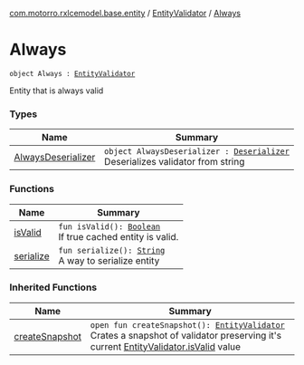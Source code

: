 [com.motorro.rxlcemodel.base.entity](../../index.md) / [EntityValidator](../index.md) / [Always](./index.md)

# Always

`object Always : `[`EntityValidator`](../index.md)

Entity that is always valid

### Types

| Name | Summary |
|---|---|
| [AlwaysDeserializer](-always-deserializer/index.md) | `object AlwaysDeserializer : `[`Deserializer`](../-deserializer/index.md)<br>Deserializes validator from string |

### Functions

| Name | Summary |
|---|---|
| [isValid](is-valid.md) | `fun isValid(): `[`Boolean`](https://kotlinlang.org/api/latest/jvm/stdlib/kotlin/-boolean/index.html)<br>If true cached entity is valid. |
| [serialize](serialize.md) | `fun serialize(): `[`String`](https://kotlinlang.org/api/latest/jvm/stdlib/kotlin/-string/index.html)<br>A way to serialize entity |

### Inherited Functions

| Name | Summary |
|---|---|
| [createSnapshot](../create-snapshot.md) | `open fun createSnapshot(): `[`EntityValidator`](../index.md)<br>Crates a snapshot of validator preserving it's current [EntityValidator.isValid](../is-valid.md) value |
